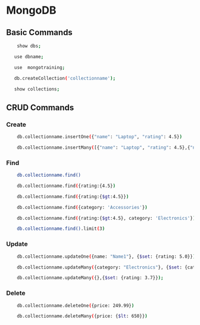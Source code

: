 # MongoDB 

## Basic Commands
```sh
    show dbs;
```
```sh
   use dbname;
```
```sh
   use  mongotraining;
```
```sh
   db.createCollection('collectionname');
```
```sh
   show collections;
```

## CRUD Commands
### Create
```sh
    db.collectionname.insertOne({"name": "Laptop", "rating": 4.5})
```
```sh
    db.collectionname.insertMany([{"name": "Laptop", "rating": 4.5},{"name": "Laptop", "rating": 4.5}]);
```

### Find
```sh
    db.collectionname.find()
```
```sh
    db.collectionname.find({rating:{4.5})
```
```sh
    db.collectionname.find({rating:{$gt:4.5}})
```
```sh
    db.collectionname.find({category: 'Accessories'})
```
```sh
    db.collectionname.find({rating:{$gt:4.5}, category: 'Electronics'})
```
```sh
    db.collectionname.find().limit(3)
```

### Update
```sh
    db.collectionname.updateOne({name: "Name1"}, {$set: {rating: 5.0}});
```
```sh
    db.collectionname.updateMany({category: "Electronics"}, {$set: {category: 'Devices'}});
```
```sh
    db.collectionname.updateMany({},{$set: {rating: 3.7}});
```

### Delete
```sh
    db.collectionname.deleteOne({price: 249.99})
```
```sh
    db.collectionname.deleteMany({price: {$lt: 650}})
```


